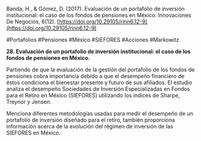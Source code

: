 Banda, H., & Gómez, D. (2017). Evaluación de un portafolio de inversión institucional: el caso de los fondos de pensiones en México. Innovaciones De Negocios, 6(12). [https://doi.org/10.29105/rinn6.12-9](https://doi.org/10.29105/rinn6.12-9)           

#Portafolios #Pensiones #México #SIEFORES #Acciones #Markowitz 

**28. Evaluación de un portafolio de inversión institucional: el caso de los fondos de pensiones en México.**

Partiendo de que la evaluación de la gestión del portafolio de los fondos de pensiones cobra importancia debido a que el desempeño financiero de éstos condiciona el bienestar presente y futuro de sus afiliados. El estudio analiza el desempeño Sociedades de Inversión Especializadas en Fondos para el Retiro en México (SIEFORES) utilizando los índices de Sharpe, Treynor y Jensen.

Menciona diferentes metodologías usadas para medir el desempeño de un portafolio de inversión diseñado para el retiro, también proporciona información acerca de la evolución del régimen de inversión de las SIEFORES en México.
